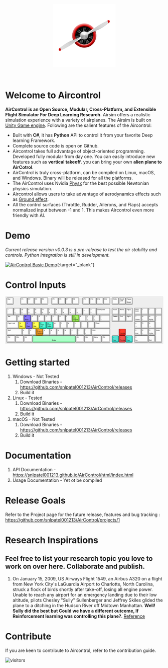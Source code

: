 <p align="center">
  <img src="docs/images/logo_original.png" height="200"/>
</p>
<BR>
  
# Welcome to Aircontrol

**AirControl is an Open Source, Modular, Cross-Platform, and Extensible Flight Simulator For Deep Learning Research.** Airsim offers a realistic simulation experience with a variety of airplanes. The Airsim is built on [Unity Game engine](https://unity.com). Following are the salient features of the Aircontrol:

* Built with **C#**, it has **Python** API to control it from your favorite Deep learning Framework.
* Complete source code is open on Github.
* Aircontrol takes full advantage of object-oriented programming. Developed fully modular from day one. You can easily introduce new features such as **vertical takeoff**. you can bring your own **alien plane to AirCotrol**. 
* AirControl is truly cross-platform, can be compiled on Linux, macOS, and Windows. Binary will be released for all the platforms.
* The AirControl uses Nvidia [Physx](https://en.wikipedia.org/wiki/PhysX) for the best possible Newtonian physics simulation.
* Aircontrol allows users to take advantage of aerodynamics effects such as [Ground effect](https://en.wikipedia.org/wiki/Ground_effect_(aerodynamics)).
* All the control surfaces (Throttle, Rudder, Ailerons, and Flaps) accepts normalized input between -1 and 1. This makes Aircontrol even more friendly with AI.

# Demo

*Current release version v0.0.3 is a pre-release to test the air stability and controls. Python integration is still in development.*
  
[![AirControl Basic Demo](https://img.youtube.com/vi/Lhwb4UVulMs/0.jpg)](https://www.youtube.com/watch?v=Lhwb4UVulMs){:target="_blank"}

# Control Inputs
![Keyboard Mappings](docs/images/keyboard-layout.png)

# Getting started
1. Windows - Not Tested
   1. Download Binaries - https://github.com/snlpatel001213/AirControl/releases
   2. Build it
2. Linux - Tested
   1. Download Binaries - https://github.com/snlpatel001213/AirControl/releases
   2. Build it
3. macOS - Not Tested
   1. Download Binaries - https://github.com/snlpatel001213/AirControl/releases
   2. Build it

# Documentation

1. API Documentation - https://snlpatel001213.github.io/AirControl/html/index.html
2. Usage Documentation - Yet ot be compiled

# Release Goals

Refer to the Project page for the future release, features and bug tracking : https://github.com/snlpatel001213/AirControl/projects/1

# Research Inspirations
Feel free to list your research topic you love to work on over here. Collaborate and publish.
---
1. On January 15, 2009, US Airways Flight 1549, an Airbus A320 on a flight from New York City's LaGuardia Airport to Charlotte, North Carolina, struck a flock of birds shortly after take-off, losing all engine power. Unable to reach any airport for an emergency landing due to their low altitude, pilots Chesley "Sully" Sullenberger and Jeffrey Skiles glided the plane to a ditching in the Hudson River off Midtown Manhattan. **Well! Sully did the best but Could we have a different outcome, If Reinforcement learning was controlling this plane?**. [Reference](https://en.wikipedia.org/wiki/US_Airways_Flight_1549)

# Contribute
If you are keen to contribute to Aircontrol, refer to the contribution guide.

![visitors](https://visitor-badge.glitch.me/badge?page_id=snlpatel001213.visitor-badge.issue.1)
